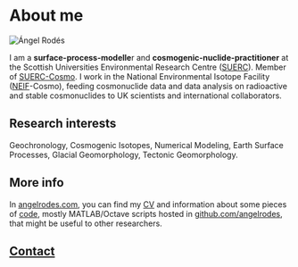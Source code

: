 # About me

![Ángel Rodés](https://user-images.githubusercontent.com/53089531/131535555-fc4d3645-8d0a-46e6-aa12-cf36ecb6ab1b.png)

I am a **surface-process-modelle**r and **cosmogenic-nuclide-practitioner** at the Scottish Universities Environmental Research Centre ([SUERC](https://www.gla.ac.uk/research/az/suerc/)). Member of [SUERC-Cosmo](https://www.suerc-cosmo.co.uk/). I work in the National Environmental Isotope Facility ([NEIF](http://www.isotopesuk.org/)-Cosmo), feeding cosmonuclide data and data analysis on radioactive and stable cosmonuclides to UK scientists and international collaborators.

## Research interests

Geochronology, Cosmogenic Isotopes, Numerical Modeling, Earth Surface Processes, Glacial Geomorphology, Tectonic Geomorphology.

## More info

In [angelrodes.com](https://angelrodes.com), you can find my [CV](https://angelrodes.wordpress.com/angel-rodes-cv/) and information about some pieces of [code](https://angelrodes.wordpress.com/blog-2/), mostly MATLAB/Octave scripts hosted in [github.com/angelrodes](https://github.com/angelrodes), that might be useful to other researchers.

## [Contact](https://angelrodes.wordpress.com/contact/)
